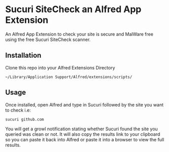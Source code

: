 # Sucuri SiteCheck an Alfred App Extension


An Alfred App Extension to check your site is secure and MalWare free using the free Sucuri SiteCheck scanner.

## Installation

Clone this repo into your Alfred Extensions Directory

	~/Library/Application Support/Alfred/extensions/scripts/


## Usage

Once installed, open Alfred and type in Sucuri followed by the site you want to check i.e:

	sucuri github.com

You will get a growl notification stating whether Sucuri found the site you queried was clean or not.
It will also copy the results link to your clipboard so you can paste it back into Alfred or paste it into a browser to view the full results.